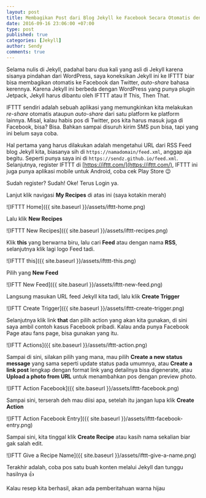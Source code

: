 ```yaml
---
layout: post
title: Membagikan Post dari Blog Jekyll ke Facebook Secara Otomatis dengan IFTTT
date: 2016-09-16 23:06:00 +07:00
type: post
published: true
categories: [Jekyll]
author: Sendy
comments: true
---
```


Selama nulis di Jekyll, padahal baru dua kali yang asli di Jekyll karena sisanya pindahan dari WordPress, saya koneksikan Jekyll ini ke IFTTT biar bisa membagikan otomatis ke Facebook dan Twitter, _auto-share_ bahasa kerennya. Karena Jekyll ini berbeda dengan WordPress yang punya plugin Jetpack, Jekyll harus dibantu oleh IFTTT atau If This, Then That.

IFTTT sendiri adalah sebuah aplikasi yang memungkinkan kita melakukan _re-share_ otomatis ataupun _auto-share_ dari satu platform ke platform lainnya. Misal, kalau habis pos di Twitter, pos kita harus masuk juga di Facebook, bisa? Bisa. Bahkan sampai disuruh kirim SMS pun bisa, tapi yang ini belum saya coba.

Hal pertama yang harus dilakukan adalah mengetahui URL dari RSS Feed blog Jekyll kita, biasanya sih di `https://namadomain/feed.xml`, anggap aja begitu. Seperti punya saya ini di `https://sendz.github.io/feed.xml`. Selanjutnya, register IFTTT di [https://ifttt.com/](https://ifttt.com/), IFTTT ini juga punya aplikasi mobile untuk Android, coba cek Play Store :wink:

Sudah register? Sudah! Oke! Terus Login ya.

Lanjut klik navigasi **My Recipes** di atas ini (saya kotakin merah)

![IFTTT Home]({{ site.baseurl }}/assets/ifttt-home.png)

Lalu klik **New Recipes**

![IFTTT New Recipes]({{ site.baseurl }}/assets/ifttt-recipes.png)

Klik **this** yang berwarna biru, lalu cari **Feed** atau dengan nama **RSS**, selanjutnya klik lagi logo Feed tadi.

![IFTTT this]({{ site.baseurl }}/assets/iftttt-this.png)

Pilih yang **New Feed**

![IFTT New Feed]({{ site.baseurl }}/assets/ifttt-new-feed.png)

Langsung masukan URL feed Jekyll kita tadi, lalu klik **Create Trigger**

![IFTT Create Trigger]({{ site.baseurl }}/assets/ifttt-create-trigger.png)

Selanjutnya klik link **that** dan pilih action yang akan kita gunakan, di sini saya ambil contoh kasus Facebook pribadi. Kalau anda punya Facebook Page atau fans page, bisa gunakan yang itu.

![IFTT Actions]({{ site.baseurl }}/assets/ifttt-action.png)

Sampai di sini, silakan pilih yang mana, mau pilih **Create a new status message** yang sama seperti update status pada umumnya, atau **Create a link post** lengkap dengan format link yang detailnya bisa digenerate, atau **Upload a photo from URL** untuk menambahkan pos dengan preview photo.

![IFTT Action Facebook]({{ site.baseurl }}/assets/ifttt-facebook.png)

Sampai sini, terserah deh mau diisi apa, setelah itu jangan lupa klik **Create Action**

![IFTT Action Facebook Entry]({{ site.baseurl }}/assets/ifttt-facebook-entry.png)

Sampai sini, kita tinggal klik **Create Recipe** atau kasih nama sekalian biar gak salah edit.

![IFTT Give a Recipe Name]({{ site.baseurl }}/assets/ifttt-give-a-name.png)

Terakhir adalah, coba pos satu buah konten melalui Jekyll dan tunggu hasilnya :+1:

Kalau resep kita berhasil, akan ada pemberitahuan warna hijau